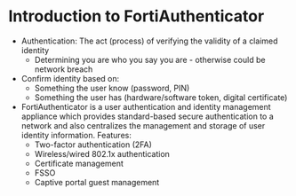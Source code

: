 # Introduction to FortiAuthenticator
* Authentication: The act (process) of verifying the validity of a claimed identity
  * Determining you are who you say you are - otherwise could be network breach
* Confirm identity based on:
  * Something the user know (password, PIN)
  * Something the user has (hardware/software token, digital certificate)
* FortiAuthenticator is a user authentication and identity management appliance which provides standard-based secure
authentication to a network and also centralizes the management and storage of user identity information. Features:
  * Two-factor authentication (2FA)
  * Wireless/wired 802.1x authentication
  * Certificate management
  * FSSO
  * Captive portal guest management